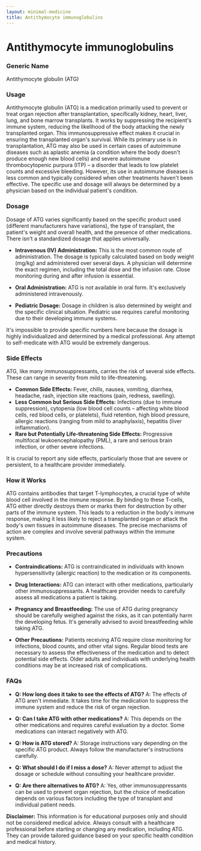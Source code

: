 ```yaml
---
layout: minimal-medicine
title: Antithymocyte immunoglobulins
---
```


# Antithymocyte immunoglobulins
### Generic Name
Antithymocyte globulin (ATG)


### Usage

Antithymocyte globulin (ATG) is a medication primarily used to prevent or treat organ rejection after transplantation, specifically kidney, heart, liver, lung, and bone marrow transplants.  It works by suppressing the recipient's immune system, reducing the likelihood of the body attacking the newly transplanted organ.  This immunosuppressive effect makes it crucial in ensuring the transplanted organ's survival. While its primary use is in transplantation, ATG may also be used in certain cases of autoimmune diseases such as aplastic anemia (a condition where the body doesn't produce enough new blood cells) and severe autoimmune thrombocytopenic purpura (ITP) – a disorder that leads to low platelet counts and excessive bleeding. However, its use in autoimmune diseases is less common and typically considered when other treatments haven't been effective.  The specific use and dosage will always be determined by a physician based on the individual patient's condition.


### Dosage

Dosage of ATG varies significantly based on the specific product used (different manufacturers have variations), the type of transplant, the patient's weight and overall health, and the presence of other medications.  There isn't a standardized dosage that applies universally.  

* **Intravenous (IV) Administration:** This is the most common route of administration. The dosage is typically calculated based on body weight (mg/kg) and administered over several days.  A physician will determine the exact regimen, including the total dose and the infusion rate. Close monitoring during and after infusion is essential.

* **Oral Administration:** ATG is not available in oral form. It's exclusively administered intravenously.

* **Pediatric Dosage:** Dosage in children is also determined by weight and the specific clinical situation.  Pediatric use requires careful monitoring due to their developing immune systems.

It's impossible to provide specific numbers here because the dosage is highly individualized and determined by a medical professional. Any attempt to self-medicate with ATG would be extremely dangerous.


### Side Effects

ATG, like many immunosuppressants, carries the risk of several side effects.  These can range in severity from mild to life-threatening.

* **Common Side Effects:** Fever, chills, nausea, vomiting, diarrhea, headache, rash, injection site reactions (pain, redness, swelling).
* **Less Common but Serious Side Effects:**  Infections (due to immune suppression), cytopenia (low blood cell counts – affecting white blood cells, red blood cells, or platelets), fluid retention, high blood pressure, allergic reactions (ranging from mild to anaphylaxis),  hepatitis (liver inflammation).
* **Rare but Potentially Life-threatening Side Effects:**  Progressive multifocal leukoencephalopathy (PML), a rare and serious brain infection, or other severe infections.


It is crucial to report any side effects, particularly those that are severe or persistent, to a healthcare provider immediately.


### How it Works

ATG contains antibodies that target T-lymphocytes, a crucial type of white blood cell involved in the immune response. By binding to these T-cells, ATG either directly destroys them or marks them for destruction by other parts of the immune system. This leads to a reduction in the body's immune response, making it less likely to reject a transplanted organ or attack the body's own tissues in autoimmune diseases. The precise mechanisms of action are complex and involve several pathways within the immune system.


### Precautions

* **Contraindications:** ATG is contraindicated in individuals with known hypersensitivity (allergic reaction) to the medication or its components.

* **Drug Interactions:** ATG can interact with other medications, particularly other immunosuppressants.  A healthcare provider needs to carefully assess all medications a patient is taking.

* **Pregnancy and Breastfeeding:**  The use of ATG during pregnancy should be carefully weighed against the risks, as it can potentially harm the developing fetus.  It's generally advised to avoid breastfeeding while taking ATG.

* **Other Precautions:**  Patients receiving ATG require close monitoring for infections, blood counts, and other vital signs.  Regular blood tests are necessary to assess the effectiveness of the medication and to detect potential side effects.  Older adults and individuals with underlying health conditions may be at increased risk of complications.


### FAQs

* **Q: How long does it take to see the effects of ATG?**  A: The effects of ATG aren't immediate. It takes time for the medication to suppress the immune system and reduce the risk of organ rejection.

* **Q: Can I take ATG with other medications?** A:  This depends on the other medications and requires careful evaluation by a doctor. Some medications can interact negatively with ATG.

* **Q: How is ATG stored?**  A:  Storage instructions vary depending on the specific ATG product.  Always follow the manufacturer's instructions carefully.

* **Q: What should I do if I miss a dose?**  A:  Never attempt to adjust the dosage or schedule without consulting your healthcare provider.

* **Q:  Are there alternatives to ATG?** A: Yes, other immunosuppressants can be used to prevent organ rejection, but the choice of medication depends on various factors including the type of transplant and individual patient needs.

**Disclaimer:** This information is for educational purposes only and should not be considered medical advice.  Always consult with a healthcare professional before starting or changing any medication, including ATG.  They can provide tailored guidance based on your specific health condition and medical history.
